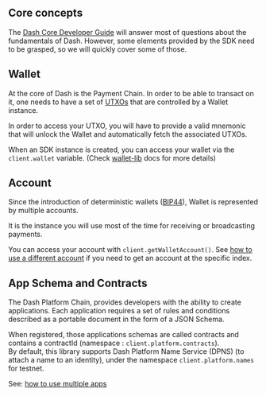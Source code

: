 ## Core concepts

The [Dash Core Developer Guide](https://dashcore.readme.io/docs/core-guide-introduction) will answer most of questions about the fundamentals of Dash. However, some elements provided by the SDK need to be grasped, so we will quickly cover some of those.

## Wallet

At the core of Dash is the Payment Chain. In order to be able to transact on it, one needs to have a set of [UTXOs](https://dashcore.readme.io/docs/core-guide-block-chain-transaction-data) that are controlled by a Wallet instance.

In order to access your UTXO, you will have to provide a valid mnemonic that will unlock the Wallet and automatically fetch the associated UTXOs.

When an SDK instance is created, you can access your wallet via the `client.wallet` variable. (Check [wallet-lib](https://dashevo.github.io/platform/Wallet-library/) docs for more details)

## Account

Since the introduction of deterministic wallets ([BIP44](https://github.com/bitcoin/bips/blob/master/bip-0044.mediawiki)), Wallet is represented by multiple accounts.

It is the instance you will use most of the time for receiving or broadcasting payments.

You can access your account with `client.getWalletAccount()`. See [how to use a different account](../examples/use-different-account.md) if you need to get an account at the specific index.

## App Schema and Contracts

The Dash Platform Chain, provides developers with the ability to create applications. 
Each application requires a set of rules and conditions described as a portable document in the form of a JSON Schema.

When registered, those applications schemas are called contracts and contains a contractId (namespace : `client.platform.contracts`).  
By default, this library supports Dash Platform Name Service (DPNS) (to attach a name to an identity), under the namespace `client.platform.names` for testnet.  

See: [how to use multiple apps](../getting-started/multiple-apps.md)
